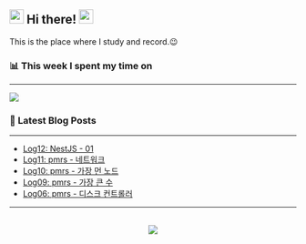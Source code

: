 ## <div align="left" ><img src="https://camo.githubusercontent.com/e8e7b06ecf583bc040eb60e44eb5b8e0ecc5421320a92929ce21522dbc34c891/68747470733a2f2f6d656469612e67697068792e636f6d2f6d656469612f6876524a434c467a6361737252346961377a2f67697068792e676966" width="25" height="25"> Hi there! <img src="https://camo.githubusercontent.com/e8e7b06ecf583bc040eb60e44eb5b8e0ecc5421320a92929ce21522dbc34c891/68747470733a2f2f6d656469612e67697068792e636f6d2f6d656469612f6876524a434c467a6361737252346961377a2f67697068792e676966" width="25" height="25"></div> 

  This is the place where I study and record.😉
<br/>

### 📊 This week I spent my time on
<hr/>
<img src="https://readme-editor.vercel.app/api/wakatime?username=@minshigee&v=2" align="center" /></div>
<br/>  

### 📕 Latest Blog Posts  
<hr/>

<!-- BLOG-POST-LIST:START -->
- [Log12: NestJS - 01](https://minshigee.github.io/devlog/nestjs/typescript/reference/NestJS01/)
- [Log11: pmrs - 네트워크](https://minshigee.github.io/devlog/ps/python/%EB%84%A4%ED%8A%B8%EC%9B%8C%ED%81%AC/)
- [Log10: pmrs - 가장 먼 노드](https://minshigee.github.io/devlog/ps/python/%EA%B0%80%EC%9E%A5%EB%A8%BC%EB%85%B8%EB%93%9C/)
- [Log09: pmrs - 가장 큰 수](https://minshigee.github.io/devlog/ps/python/%EA%B0%80%EC%9E%A5%ED%81%B0%EC%88%98/)
- [Log06: pmrs - 디스크 컨트롤러](https://minshigee.github.io/devlog/ps/python/1%EB%94%94%EC%8A%A4%ED%81%AC%EC%BB%A8%ED%8A%B8%EB%A1%A4%EB%9F%AC/)
<!-- BLOG-POST-LIST:END -->  

<hr/>
<br/>  
<div align="center">
<img src="https://komarev.com/ghpvc/?username=MinShiGee&&style=flat-square"/>
</div>  
  
<br/>  

